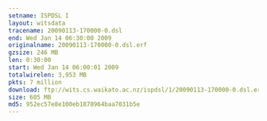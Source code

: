 ```yaml
---
setname: ISPDSL I
layout: witsdata
tracename: 20090113-170000-0.dsl
end: Wed Jan 14 06:30:00 2009
originalname: 20090113-170000-0.dsl.erf
gzsize: 246 MB
len: 0:30:00
start: Wed Jan 14 06:00:01 2009
totalwirelen: 3,953 MB
pkts: 7 million
download: ftp://wits.cs.waikato.ac.nz/ispdsl/1/20090113-170000-0.dsl.erf.gz
size: 605 MB
md5: 952ec57e8e100eb1878964baa7031b5e
---
```

